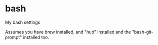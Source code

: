 # bash
My bash settings

Assumes you have brew installed, and "hub" installed and the "bash-git-prompt" installed too.
